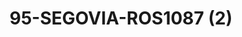 ---
title: 95-SEGOVIA-ROS1087 (2)
image: 95-SEGOVIA-ROS1087 (2).jpg
brand: outlet-sposa
layout: vestito
---